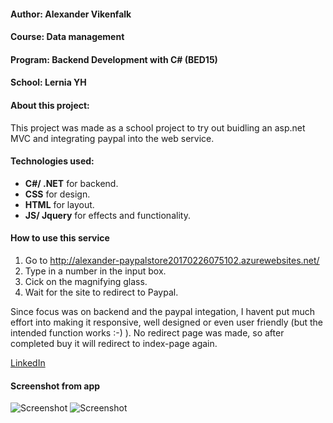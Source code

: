 
#### Author: Alexander Vikenfalk
#### Course: Data management
#### Program: Backend Development with C# (BED15)
#### School: Lernia YH

#### About this project: 
This project was made as a school project to try out buidling an asp.net MVC and integrating paypal into the web service.

#### Technologies used: 
* **C#/ .NET** for backend. 
* **CSS** for design.
* **HTML** for layout.
* **JS/ Jquery** for effects and functionality. 

#### How to use this service ####
1. Go to http://alexander-paypalstore20170226075102.azurewebsites.net/
2. Type in a number in the input box.
3. Cick on the magnifying glass.
4. Wait for the site to redirect to Paypal.

Since focus was on backend and the paypal integation, I havent put much effort into making it responsive, well designed or even user friendly (but the intended function works :-) ). No redirect page was made, so after completed buy it will redirect to index-page again.

[LinkedIn](https://de.linkedin.com/in/alexander-vikenfalk-6b993b42)

#### Screenshot from app ####
![Screenshot](http://i.imgur.com/bNrOO7o.png)
![Screenshot](http://i.imgur.com/S82XIhF.png)
